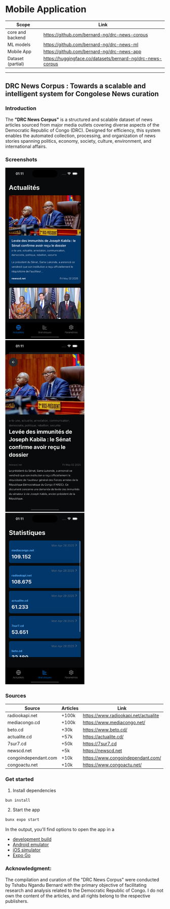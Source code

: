 # Mobile Application

| Scope             | Link                                                       |
|-------------------|------------------------------------------------------------|
| core and backend  | https://github.com/bernard-ng/drc-news-corpus              |
| ML models         | https://github.com/bernard-ng/drc-news-ml                  |
| Mobile App        | https://github.com/bernard-ng/drc-news-app                 |
| Dataset (partial) | https://huggingface.co/datasets/bernard-ng/drc-news-corpus |

---

## DRC News Corpus : Towards a scalable and intelligent system for Congolese News curation

### Introduction

The **"DRC News Corpus"** is a structured and scalable dataset of news articles sourced from major media outlets covering diverse aspects of the Democratic Republic of Congo (DRC). Designed for efficiency, this system enables the automated collection, processing, and organization of news stories spanning politics, economy, society, culture, environment, and international affairs.

### Screenshots

<img src="./src/assets/screenshots/1.png" width="250">&nbsp;
<img src="./src/assets/screenshots/2.png" width="250">&nbsp;
<img src="./src/assets/screenshots/3.png" width="250">&nbsp;

### Sources

| Source               | Articles | Link                                 |
|----------------------|----------|--------------------------------------|
| radiookapi.net       | +100k    | https://www.radiookapi.net/actualite |
| mediacongo.cd        | +100k    | https://www.mediacongo.net/          |
| beto.cd              | +30k     | https://www.beto.cd/                 |
| actualite.cd         | +57k     | https://actualite.cd/                |
| 7sur7.cd             | +50k     | https://7sur7.cd                     |
| newscd.net           | +5k      | https://newscd.net                   |
| congoindependant.com | +10k     | https://www.congoindependant.com/    |
| congoactu.net        | +10k     | https://www.congoactu.net/           |

### Get started

1. Install dependencies

```bash
bun install
```

2. Start the app

```bash
bunx expo start
```

In the output, you'll find options to open the app in a

- [development build](https://docs.expo.dev/develop/development-builds/introduction/)
- [Android emulator](https://docs.expo.dev/workflow/android-studio-emulator/)
- [iOS simulator](https://docs.expo.dev/workflow/ios-simulator/)
- [Expo Go](https://expo.dev/go) 

### Acknowledgment:
The compilation and curation of the "DRC News Corpus" were conducted by Tshabu Ngandu Bernard with the primary objective of facilitating research and analysis related to the Democratic Republic of Congo.
I do not own the content of the articles, and all rights belong to the respective publishers.
